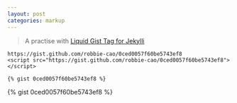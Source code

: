 ```yaml
---
layout: post
categories: markup
---
```


> A practise with [Liquid Gist Tag for Jekylli](http://blog.55minutes.com/2012/03/liquid-gist-tag-for-jekyll/)

```
https://gist.github.com/robbie-cao/0ced0057f60be5743ef8
<script src="https://gist.github.com/robbie-cao/0ced0057f60be5743ef8"></script>

{% gist 0ced0057f60be5743ef8 %}
```

{% gist 0ced0057f60be5743ef8 %}

